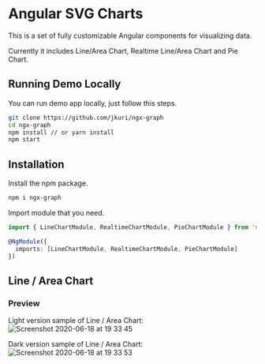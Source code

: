 # Angular SVG Charts

This is a set of fully customizable Angular components for visualizing data.

Currently it includes Line/Area Chart, Realtime Line/Area Chart and Pie Chart.

## Running Demo Locally

You can run demo app locally, just follow this steps.

```sh
git clone https://github.com/jkuri/ngx-graph
cd ngx-graph
npm install // or yarn install
npm start
```

## Installation

Install the npm package.

```sh
npm i ngx-graph
```

Import module that you need.

```ts
import { LineChartModule, RealtimeChartModule, PieChartModule } from 'ngx-graph';

@NgModule({
  imports: [LineChartModule, RealtimeChartModule, PieChartModule]
})
```

## Line / Area Chart

### Preview

Light version sample of Line / Area Chart:
![Screenshot 2020-06-18 at 19 33 45](https://user-images.githubusercontent.com/1796022/85053421-c1a33500-b19a-11ea-83ab-904f9aa45b3a.png)

Dark version sample of Line / Area Chart:
![Screenshot 2020-06-18 at 19 33 53](https://user-images.githubusercontent.com/1796022/85053419-c0720800-b19a-11ea-853e-8ff0b3f3872e.png)
